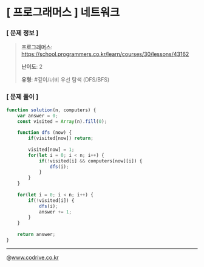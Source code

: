 # [ 프로그래머스 ] 네트워크

### [ 문제 정보 ]
> **프로그래머스**: https://school.programmers.co.kr/learn/courses/30/lessons/43162
> 
> **난이도**: 2
>
> **유형**: #깊이/너비 우선 탐색 (DFS/BFS)


### [ 문제 풀이 ]
```JavaScript
function solution(n, computers) {
    var answer = 0;
    const visited = Array(n).fill(0);
    
    function dfs (now) {
        if(visited[now]) return;
        
        visited[now] = 1;
        for(let i = 0; i < n; i++) {
            if(!visited[i] && computers[now][i]) {
                dfs(i);
            }
        }
    }
    
    for(let i = 0; i < n; i++) {
        if(!visited[i]) {
            dfs(i);
            answer += 1;
        }
    }
    
    return answer;
}
```


---
@www.codrive.co.kr